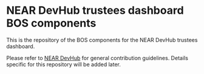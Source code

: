 NEAR DevHub trustees dashboard BOS components
==============================================

This is the repository of the BOS components for the NEAR DevHub trustees dashboard.

Please refer to [NEAR DevHub](https://github.com/NEAR-DevHub/neardevhub-bos/blob/main/CONTRIBUTING.md) for general contribution guidelines. Details specific for this repository will be added later.
